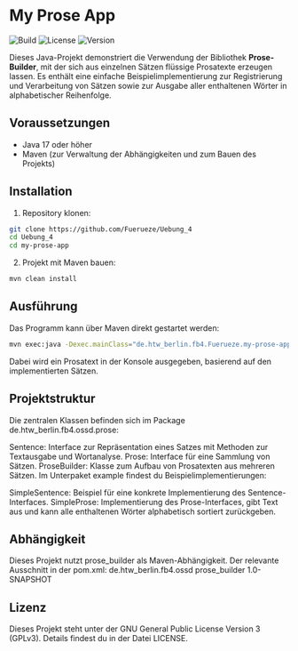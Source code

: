 # My Prose App

![Build](https://img.shields.io/badge/build-passing-brightgreen)
![License](https://img.shields.io/badge/license-GPL--3.0-blue)
![Version](https://img.shields.io/badge/version-1.0.0-orange)

Dieses Java-Projekt demonstriert die Verwendung der Bibliothek **Prose-Builder**, mit der sich aus einzelnen Sätzen flüssige Prosatexte erzeugen lassen. Es enthält eine einfache Beispielimplementierung zur Registrierung und Verarbeitung von Sätzen sowie zur Ausgabe aller enthaltenen Wörter in alphabetischer Reihenfolge.

## Voraussetzungen

- Java 17 oder höher
- Maven (zur Verwaltung der Abhängigkeiten und zum Bauen des Projekts)

## Installation

1. Repository klonen:

```bash
git clone https://github.com/Fuerueze/Uebung_4
cd Uebung_4
cd my-prose-app
```

2. Projekt mit Maven bauen:

```bash
mvn clean install
```

## Ausführung

Das Programm kann über Maven direkt gestartet werden:

```bash
mvn exec:java -Dexec.mainClass="de.htw_berlin.fb4.Fuerueze.my-prose-app"
```

Dabei wird ein Prosatext in der Konsole ausgegeben, basierend auf den implementierten Sätzen.

## Projektstruktur

Die zentralen Klassen befinden sich im Package de.htw_berlin.fb4.ossd.prose:

Sentence: Interface zur Repräsentation eines Satzes mit Methoden zur Textausgabe und Wortanalyse.
Prose: Interface für eine Sammlung von Sätzen.
ProseBuilder: Klasse zum Aufbau von Prosatexten aus mehreren Sätzen.
Im Unterpaket example findest du Beispielimplementierungen:

SimpleSentence: Beispiel für eine konkrete Implementierung des Sentence-Interfaces.
SimpleProse: Implementierung des Prose-Interfaces, gibt Text aus und kann alle enthaltenen Wörter alphabetisch sortiert zurückgeben.


## Abhängigkeit

Dieses Projekt nutzt prose_builder als Maven-Abhängigkeit. Der relevante Ausschnitt in der pom.xml:
<dependency>
  <groupId>de.htw_berlin.fb4.ossd</groupId>
  <artifactId>prose_builder</artifactId>
  <version>1.0-SNAPSHOT</version>
</dependency>

## Lizenz

Dieses Projekt steht unter der GNU General Public License Version 3 (GPLv3). Details findest du in der Datei LICENSE.